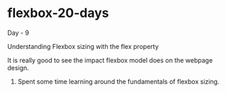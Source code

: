 # flexbox-20-days

Day - 9

Understanding Flexbox sizing with the flex property

It is really good to see the impact flexbox model does on the webpage design.

1. Spent some time learning around the fundamentals of flexbox sizing.